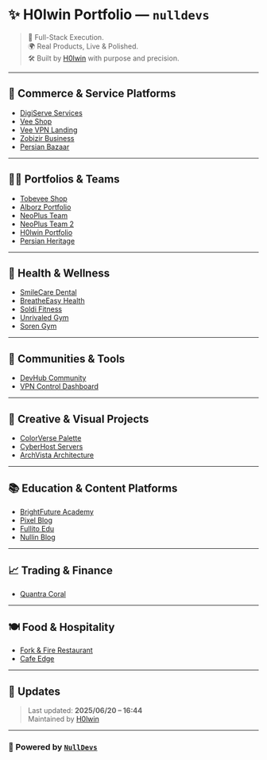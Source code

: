 # ✨ H0lwin Portfolio — `nulldevs`

> 🧠 Full-Stack Execution.  
> 🌍 Real Products, Live & Polished.  
> 🛠️ Built by [H0lwin](https://t.me/H0lwin_P) with purpose and precision.

---

## 🛒 Commerce & Service Platforms
- [DigiServe Services](https://v0-digital-service-website.vercel.app/)
- [Vee Shop](https://v0-vee-shop-website.vercel.app/)
- [Vee VPN Landing](https://v0-vee-vpn-landing-page.vercel.app/)
- [Zobizir Business](https://v0-zobizir.vercel.app/)
- [Persian Bazaar](https://v0-persianecommerce-no5wvx.vercel.app/)

---

## 🧑‍💼 Portfolios & Teams
- [Tobevee Shop](https://tobevee.shop/)
- [Alborz Portfolio](https://heroinsh.github.io/alborz/)
- [NeoPlus Team](https://v0-neo-plus-team-page.vercel.app/)
- [NeoPlus Team 2](https://v0-neoplusteam2.vercel.app/)
- [H0lwin Portfolio](https://v0-h0lwin-portfolio.vercel.app/)
- [Persian Heritage](https://v0-persian-website.vercel.app/)

---

## 🏥 Health & Wellness
- [SmileCare Dental](https://v0-dental-clinic-design.vercel.app/)
- [BreatheEasy Health](https://v0-respiratory-health-ui-design-3vqifb.vercel.app/)
- [Soldi Fitness](https://v0-gym-website-design.vercel.app/)
- [Unrivaled Gym](https://v0-gym-user-interface.vercel.app/)
- [Soren Gym](http://soren-gym.netlify.app/)

---

## 🧠 Communities & Tools
- [DevHub Community](https://v0-developer-community-platform.vercel.app/)
- [VPN Control Dashboard](https://v0-vpn-dashboard-requirements-onnfdi.vercel.app/)

---

## 🎨 Creative & Visual Projects
- [ColorVerse Palette](https://v0-futuristic-color-palette-platfo.vercel.app/)
- [CyberHost Servers](https://v0-futuristic-server-website.vercel.app/)
- [ArchVista Architecture](https://v0-website-architecture.vercel.app/)

---

## 📚 Education & Content Platforms
- [BrightFuture Academy](https://v0-school-website-redesign.vercel.app/)
- [Pixel Blog](https://v0-pixel-blog.vercel.app/)
- [Fullito Edu](https://v0-fullito-website-design.vercel.app/)
- [Nullin Blog](http://nullin.ir)

---

## 📈 Trading & Finance
- [Quantra Coral](https://v0-tradingcalculator.vercel.app/)

---

## 🍽️ Food & Hospitality
- [Fork & Fire Restaurant](https://v0-restaurantwebsite.vercel.app/)
- [Cafe Edge](http://espresso-edge.netlify.app/)

---

## 📌 Updates
> Last updated: **2025/06/20 – 16:44**  
> Maintained by [H0lwin](https://t.me/H0lwin_P)

---

### 🖤 Powered by [`NullDevs`](https://github.com/H0lwin/nulldevs)
